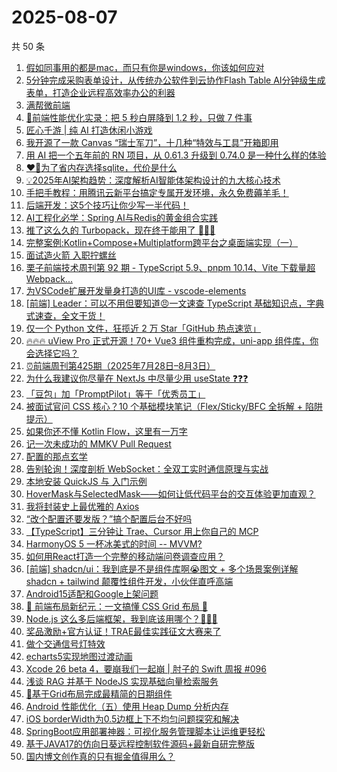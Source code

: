 # 2025-08-07

共 50 条

<!-- BEGIN JUEJIN -->
<!-- 最后更新时间 2025-08-07 00:13:42 +0800 -->
1. [假如同事用的都是mac，而只有你是windows，你该如何应对](https://juejin.cn/post/7534260023296294955)
1. [5分钟完成采购表单设计，从传统办公软件到云协作Flash Table AI分钟级生成表单，打造企业远程高效率办公的利器](https://juejin.cn/post/7534879121093591079)
1. [满帮微前端](https://juejin.cn/post/7534370442350886963)
1. [🚀前端性能优化实录：把 5 秒白屏降到 1.2 秒，只做 7 件事](https://juejin.cn/post/7534568184419057691)
1. [匠心千游 | 纯 AI 打造休闲小游戏](https://juejin.cn/post/7534578384338042914)
1. [我开源了一款 Canvas “瑞士军刀”，十几种“特效与工具”开箱即用](https://juejin.cn/post/7534114816282689574)
1. [用 AI 把一个五年前的 RN 项目，从 0.61.3 升级到 0.74.0 是一种什么样的体验](https://juejin.cn/post/7534367912388427815)
1. [❤️‍🔥为了省内存选择sqlite，代价是什么](https://juejin.cn/post/7534549098647289891)
1. [💡2025年AI架构趋势：深度解析AI智能体架构设计的九大核心技术](https://juejin.cn/post/7534337449906372642)
1. [手把手教程：用腾讯云新平台搞定专属开发环境，永久免费薅羊毛！](https://juejin.cn/post/7533521571568107562)
1. [后端开发：这5个技巧让你少写一半代码！](https://juejin.cn/post/7533870055282655275)
1. [AI工程化必学：Spring AI与Redis的黄金组合实践](https://juejin.cn/post/7535343297478279202)
1. [推了这么久的 Turbopack，现在终于能用了 🤔🤔🤔](https://juejin.cn/post/7534284083800047657)
1. [完整案例:Kotlin+Compose+Multiplatform跨平台之桌面端实现（一）](https://juejin.cn/post/7534386099231572006)
1. [面试造火箭 入职拧螺丝](https://juejin.cn/post/7534367912389115943)
1. [栗子前端技术周刊第 92 期 - TypeScript 5.9、pnpm 10.14、Vite 下载量超 Webpack...](https://juejin.cn/post/7534161319759839284)
1. [为VSCode扩展开发量身打造的UI库 - vscode-elements](https://juejin.cn/post/7533807870188470311)
1. [[前端] Leader：可以不用但要知道😠一文速查 TypeScript 基础知识点，字典式速查，全文干货！](https://juejin.cn/post/7533955393963360283)
1. [仅一个 Python 文件，狂揽近 2 万 Star「GitHub 热点速览」](https://juejin.cn/post/7534879121092935719)
1. [🔥🔥🔥 uView Pro 正式开源！70+ Vue3 组件重构完成，uni-app 组件库，你会选择它吗？](https://juejin.cn/post/7535278874193821730)
1. [⏰前端周刊第425期（2025年7月28日–8月3日）](https://juejin.cn/post/7534008709216026651)
1. [为什么我建议你尽量在 NextJs 中尽量少用 useState ❓❓❓](https://juejin.cn/post/7533807870187372583)
1. [「豆包」加「PromptPilot」等于「优秀员工」](https://juejin.cn/post/7534879121132322857)
1. [被面试官问 CSS 核心？10 个基础模块笔记（Flex/Sticky/BFC 全拆解 + 陷阱提示）](https://juejin.cn/post/7534518832078274598)
1. [如果你还不懂 Kotlin Flow，这里有一万字](https://juejin.cn/post/7534162607893594164)
1. [记一次未成功的 MMKV Pull Request](https://juejin.cn/post/7533538912205914151)
1. [配置的那点玄学](https://juejin.cn/post/7534727257336905782)
1. [告别轮询！深度剖析 WebSocket：全双工实时通信原理与实战](https://juejin.cn/post/7534632857505333302)
1. [本地安装 QuickJS 与 入门示例](https://juejin.cn/post/7534161319760019508)
1. [HoverMask与SelectedMask——如何让低代码平台的交互体验更加直观？](https://juejin.cn/post/7533870055282196523)
1. [我将封装史上最优雅的 Axios ](https://juejin.cn/post/7535117170248040483)
1. [“改个配置还要发版？”搞个配置后台不好吗](https://juejin.cn/post/7534632857504989238)
1. [【TypeScript】三分钟让 Trae、Cursor 用上你自己的 MCP](https://juejin.cn/post/7533521571567403050)
1. [HarmonyOS 5 一杯冰美式的时间 -- MVVM?](https://juejin.cn/post/7534613534082056202)
1. [如何用React打造一个完整的移动端问卷调查应用？](https://juejin.cn/post/7534549345276477482)
1. [[前端] shadcn/ui：我到底是不是组件库啊😭图文 + 多个场景案例详解 shadcn + tailwind 颠覆性组件开发，小伙伴直呼高端](https://juejin.cn/post/7534717654966386739)
1. [Android15适配和Google上架问题](https://juejin.cn/post/7534573523639779338)
1. [🚀 前端布局新纪元：一文搞懂 CSS Grid 布局 🧩](https://juejin.cn/post/7534234766918729770)
1. [Node.js 这么多后端框架，我到底该用哪个？🫠🫠🫠](https://juejin.cn/post/7534892673108885558)
1. [奖品激励+官方认证！TRAE最佳实践征文大赛来了](https://juejin.cn/post/7534534640461561891)
1. [做个交通信号灯特效](https://juejin.cn/post/7534386099230670886)
1. [echarts5实现地图过渡动画](https://juejin.cn/post/7533853983913164835)
1. [Xcode 26 beta 4，要崩我们一起崩 | 肘子的 Swift 周报 #096](https://juejin.cn/post/7534573523639844874)
1. [浅谈 RAG 并基于 NodeJS 实现基础向量检索服务](https://juejin.cn/post/7534918138505953314)
1. [📆基于Grid布局完成最精简的日期组件](https://juejin.cn/post/7534628716905447464)
1. [Android 性能优化（五）使用 Heap Dump 分析内存 ](https://juejin.cn/post/7533529145315409970)
1. [iOS borderWidth为0.5边框上下不均匀问题探究和解决](https://juejin.cn/post/7534671606074114063)
1. [SpringBoot应用部署神器：可视化服务管理脚本让运维更轻松](https://juejin.cn/post/7534549645356924969)
1. [基于JAVA17的仿向日葵远程控制软件源码+最新自研完整版](https://juejin.cn/post/7534336943506948148)
1. [国内博文创作真的只有掘金值得用么？](https://juejin.cn/post/7534114816282951718)
<!-- END JUEJIN -->